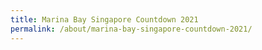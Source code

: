 ```yaml
---
title: Marina Bay Singapore Countdown 2021
permalink: /about/marina-bay-singapore-countdown-2021/
---
```

